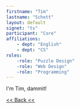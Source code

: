 ```yaml
---
firstname: "Tim"
lastname: "Schott"
layout: default
signet: "ts"
participant: "Core"
affiliations: 
    - dept: "English"
    - dept: "CS"
roles: 
    -role: "Puzzle Design"
    -role: "Web Design"
    -role: "Programming"
---
```


I'm Tim, dammit!

[<< Back <<](..)



